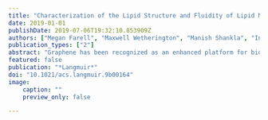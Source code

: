 ```yaml
---
title: "Characterization of the Lipid Structure and Fluidity of Lipid Membranes on Epitaxial Graphene and Their Correlation to Graphene Features"
date: 2019-01-01
publishDate: 2019-07-06T19:32:10.853909Z
authors: ["Megan Farell", "Maxwell Wetherington", "Manish Shankla", "Inseok Chae", "Shruti Subramanian", "Seong H. Kim", "Aleksei Aksimentiev", "Joshua Robinson", "Manish Kumar"]
publication_types: ["2"]
abstract: "Graphene has been recognized as an enhanced platform for biosensors because of its high electron mobility. To integrate active membrane proteins into graphene-based materials for such applications, graphenetextquoterights surface must be functionalized with lipids to mimic the biological environment of these proteins. Several studies have examined supported lipids on various types of graphene and obtained conflicting results for the lipid structure. Here, we present a correlative characterization technique based on fluorescence measurements in a Raman spectroscopy setup to study the lipid structure and dynamics on epitaxial graphene. Compared to other graphene variations, epitaxial graphene is grown on a substrate more conducive to production of electronics and offers unique topographic features. On the basis of experimental and computational results, we propose that a lipid sesquilayer (1.5 bilayer) forms on epitaxial graphene and demonstrate that the distinct surface features of epitaxial graphene affect the structure and diffusion of supported lipids."
featured: false
publication: "*Langmuir*"
doi: "10.1021/acs.langmuir.9b00164"
image:
    caption: ""
    preview_only: false

---
```


